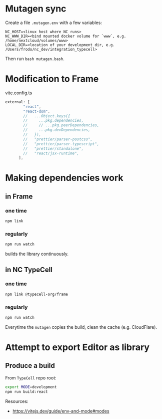 # Mutagen sync

Create a file `.mutagen.env` with a few variables:
```
NC_HOST=<linux host where NC runs>
NC_WWW_DIR=<bind mounted docker volume for `www`, e.g. /home/nextcloud/volumes/www>
LOCAL_DIR=<location of your development dir, e.g. /Users/frodo/nc_dev/integration_typecell>
```

Then run `bash mutagen.bash`.

# Modification to Frame

vite.config.ts
```js
external: [
        "react",
        "react-dom",
        //   ...Object.keys({
        //     ...pkg.dependencies,
        //     // ...pkg.peerDependencies,
        //     ...pkg.devDependencies,
        //   }),
        //   "prettier/parser-postcss",
        //   "prettier/parser-typescript",
        //   "prettier/standalone",
        //   "react/jsx-runtime",
      ],
```

# Making dependencies work

## in Frame

### one time

```bash
npm link
```

### regularly

```bash
npm run watch
```

builds the library continuously.

## in NC TypeCell

### one time

```bash
npm link @typecell-org/frame
```

### regularly

```bash
npm run watch
```

Everytime the `mutagen` copies the build, clean the cache (e.g. CloudFlare).

# Attempt to export Editor as library

## Produce a build

From `TypeCell` repo root:

```bash
export MODE=development
npm run build:react
```

Resources:

* https://vitejs.dev/guide/env-and-mode#modes
